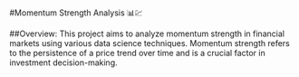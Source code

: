 #Momentum Strength Analysis 📊💹

##Overview: 
This project aims to analyze momentum strength in financial markets using various data science techniques. Momentum strength refers to the persistence of a price trend over time and is a crucial factor in investment decision-making.
